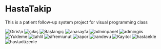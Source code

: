# HastaTakip
This is a patient follow-up system project for visual programming class



![Giris](https://github.com/Kutaydl/HastaTakip/assets/77621119/fb2f044c-2363-4cc2-ac57-76979326faa6)\n
![çıkış](https://github.com/Kutaydl/HastaTakip/assets/77621119/4c8cf45f-c22e-44fa-8cc1-5b9216ccb43a)
![Başlangıç](https://github.com/Kutaydl/HastaTakip/assets/77621119/fea04fa7-6a35-4a55-aac8-50d1696c8886)
![anasayfa](https://github.com/Kutaydl/HastaTakip/assets/77621119/3e1a4960-96fd-4e45-a139-842499a7f130)
![adminpanel](https://github.com/Kutaydl/HastaTakip/assets/77621119/ef968166-3142-49be-bbaf-f108df170850)
![admingiis](https://github.com/Kutaydl/HastaTakip/assets/77621119/9b7383b4-5a2d-44d9-8c07-d572c2e4dc77)
![Yukleme](https://github.com/Kutaydl/HastaTakip/assets/77621119/cb4d4850-8e39-4337-a25b-811015e93f54)
![tahlil](https://github.com/Kutaydl/HastaTakip/assets/77621119/b79d80fe-08ad-4b42-ac3d-8a5558668e14)
![sifremiunut](https://github.com/Kutaydl/HastaTakip/assets/77621119/c1390f24-1082-4ced-99de-39a22d1e0d40)
![rapor](https://github.com/Kutaydl/HastaTakip/assets/77621119/ea55fde4-6d4e-43f5-8357-a11bee6cb691)
![randevu](https://github.com/Kutaydl/HastaTakip/assets/77621119/f1404ffc-3581-4db4-b3f0-74ff27e2d06e)
![Kayıtol](https://github.com/Kutaydl/HastaTakip/assets/77621119/d1308f5f-b21c-4b92-9ae1-48a765f98b20)
![hastaekle](https://github.com/Kutaydl/HastaTakip/assets/77621119/74b631f0-ec81-49e3-878a-4054134a3e14)
![hastadüzenle](https://github.com/Kutaydl/HastaTakip/assets/77621119/4b02df1b-02d7-4ae2-aa3f-ee85c32465f3)
